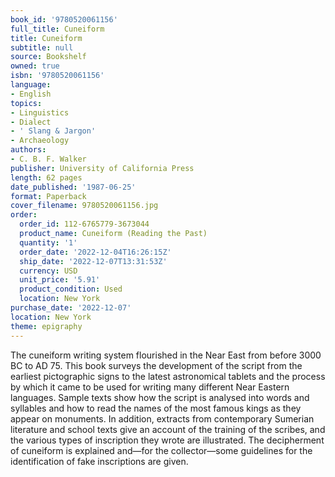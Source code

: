 ```yaml
---
book_id: '9780520061156'
full_title: Cuneiform
title: Cuneiform
subtitle: null
source: Bookshelf
owned: true
isbn: '9780520061156'
language:
- English
topics:
- Linguistics
- Dialect
- ' Slang & Jargon'
- Archaeology
authors:
- C. B. F. Walker
publisher: University of California Press
length: 62 pages
date_published: '1987-06-25'
format: Paperback
cover_filename: 9780520061156.jpg
order:
  order_id: 112-6765779-3673044
  product_name: Cuneiform (Reading the Past)
  quantity: '1'
  order_date: '2022-12-04T16:26:15Z'
  ship_date: '2022-12-07T13:31:53Z'
  currency: USD
  unit_price: '5.91'
  product_condition: Used
  location: New York
purchase_date: '2022-12-07'
location: New York
theme: epigraphy
---
```

The cuneiform writing system flourished in the Near East from before 3000 BC to AD 75. This book surveys the development of the script from the earliest pictographic signs to the latest astronomical tablets and the process by which it came to be used for writing many different Near Eastern languages. Sample texts show how the script is analysed into words and syllables and how to read the names of the most famous kings as they appear on monuments. In addition, extracts from contemporary Sumerian literature and school texts give an account of the training of the scribes, and the various types of inscription they wrote are illustrated. The decipherment of cuneiform is explained and—for the collector—some guidelines for the identification of fake inscriptions are given.
